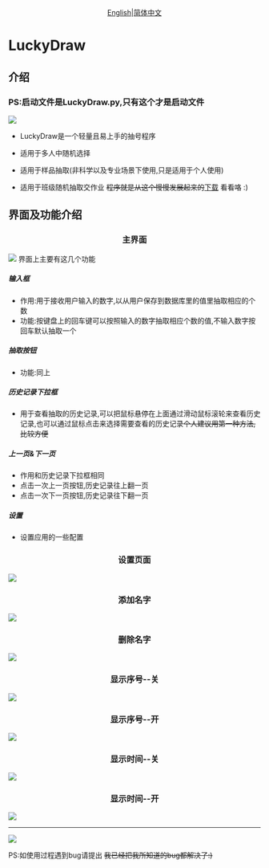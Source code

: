 <center>

[English](README.md)|[简体中文](README_zh-CN.md)

</center>

# LuckyDraw

## 介绍
### PS:启动文件是LuckyDraw.py,只有这个才是启动文件
![](InterfacePicture/启动文件.png)

- LuckyDraw是一个轻量且易上手的抽号程序

- 适用于多人中随机选择

- 适用于样品抽取(非科学以及专业场景下使用,只是适用于个人使用)

- 适用于班级随机抽取交作业 ~~程序就是从这个慢慢发展起来的~~[下载](https://github.com/wklQnlkm/LuckyDraw/releases/download/v1.0.0/LuckyDraw-Setup.exe)
  看看咯 :)

## 界面及功能介绍

<h3 align="center">主界面</h3>

![](InterfacePicture/主页面.png)
界面上主要有这几个功能

##### 输入框
- 作用:用于接收用户输入的数字,以从用户保存到数据库里的值里抽取相应的个数
- 功能:按键盘上的回车键可以按照输入的数字抽取相应个数的值,不输入数字按回车默认抽取一个

##### 抽取按钮
- 功能:同上

##### 历史记录下拉框
- 用于查看抽取的历史记录,可以把鼠标悬停在上面通过滑动鼠标滚轮来查看历史记录,也可以通过鼠标点击来选择需要查看的历史记录~~个人建议用第一种方法,比较方便~~

##### 上一页&下一页
- 作用和历史记录下拉框相同
- 点击一次上一页按钮,历史记录往上翻一页
- 点击一次下一页按钮,历史记录往下翻一页

##### 设置
- 设置应用的一些配置

<h3 align="center">设置页面</h3>

![](InterfacePicture/设置页面.png)

<h3 align="center">添加名字</h3>

![](InterfacePicture/添加名字.png)

<h3 align="center">删除名字</h3>

![](InterfacePicture/删除名字.png)

<h3 align="center">显示序号--关</h3>

![](InterfacePicture/显示序号&时间--关.png)

<h3 align="center">显示序号--开</h3>

![](InterfacePicture/显示序号--开.png)

<h3 align="center">显示时间--关</h3>

![](InterfacePicture/显示序号&时间--关.png)

<h3 align="center">显示时间--开</h3>

![](InterfacePicture/显示时间--开.png)
___
![](InterfacePicture/None.png)

PS:如使用过程遇到bug请提出 ~~我已经把我所知道的bug都解决了:)~~
